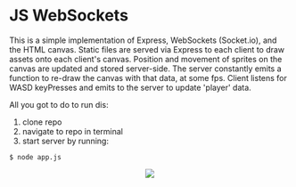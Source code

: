 # JS WebSockets

This is a simple implementation of Express, WebSockets (Socket.io), and the HTML canvas. Static files are served via Express to each client to draw assets onto each client's canvas. Position and movement of sprites on the canvas are updated and stored server-side. The server constantly emits a function to re-draw the canvas with that data, at some fps. Client listens for WASD keyPresses  and emits to the server to update 'player' data.

All you got to do to run dis:

1. clone repo
2. navigate to repo in terminal
3. start server by running:
```{r, engine='bash', code_block_name}
$ node app.js
```

<p align="center"><img src="https://media.giphy.com/media/l49JUYtJCpwfnUP3G/giphy.gif"></p>
